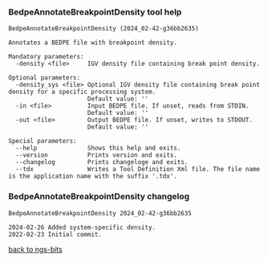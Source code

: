 ### BedpeAnnotateBreakpointDensity tool help
	BedpeAnnotateBreakpointDensity (2024_02-42-g36bb2635)
	
	Annotates a BEDPE file with breakpoint density.
	
	Mandatory parameters:
	  -density <file>     IGV density file containing break point density.
	
	Optional parameters:
	  -density_sys <file> Optional IGV density file containing break point density for a specific processing system.
	                      Default value: ''
	  -in <file>          Input BEDPE file. If unset, reads from STDIN.
	                      Default value: ''
	  -out <file>         Output BEDPE file. If unset, writes to STDOUT.
	                      Default value: ''
	
	Special parameters:
	  --help              Shows this help and exits.
	  --version           Prints version and exits.
	  --changelog         Prints changeloge and exits.
	  --tdx               Writes a Tool Definition Xml file. The file name is the application name with the suffix '.tdx'.
	
### BedpeAnnotateBreakpointDensity changelog
	BedpeAnnotateBreakpointDensity 2024_02-42-g36bb2635
	
	2024-02-26 Added system-specific density.
	2022-02-23 Initial commit.
[back to ngs-bits](https://github.com/imgag/ngs-bits)